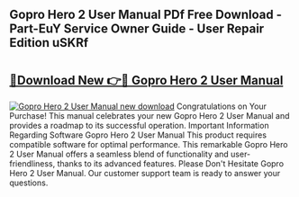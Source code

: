 ## Gopro Hero 2 User Manual PDf Free Download - Part-EuY Service Owner Guide - User Repair Edition uSKRf

# <h2><a href="http://bc36856.oget.top/?id=Gopro+Hero+2+User+Manual">🔗Download New 👉🔴 Gopro Hero 2 User Manual</a></h2>

[![Gopro Hero 2 User Manual new download](https://i.imgur.com/5g1atiW.png)](http://bc36856.oget.top/?id=Gopro+Hero+2+User+Manual)
Congratulations on Your Purchase! This manual celebrates your new Gopro Hero 2 User Manual and provides a roadmap to its successful operation. Important Information Regarding Software Gopro Hero 2 User Manual This product requires compatible software for optimal performance. This remarkable Gopro Hero 2 User Manual offers a seamless blend of functionality and user-friendliness, thanks to its advanced features. Please Don't Hesitate Gopro Hero 2 User Manual. Our customer support team is ready to answer your questions.
